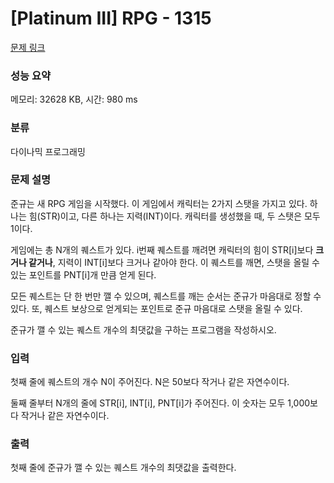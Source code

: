 # [Platinum III] RPG - 1315 

[문제 링크](https://www.acmicpc.net/problem/1315) 

### 성능 요약

메모리: 32628 KB, 시간: 980 ms

### 분류

다이나믹 프로그래밍

### 문제 설명

<p>준규는 새 RPG 게임을 시작했다. 이 게임에서 캐릭터는 2가지 스탯을 가지고 있다. 하나는 힘(STR)이고, 다른 하나는 지력(INT)이다. 캐릭터를 생성했을 때, 두 스탯은 모두 1이다.</p>

<p>게임에는 총 N개의 퀘스트가 있다. i번째 퀘스트를 깨려면 캐릭터의 힘이 STR[i]보다 <strong>크거나 같거나</strong>, 지력이 INT[i]보다 크거나 같아야 한다. 이 퀘스트를 깨면, 스탯을 올릴 수 있는 포인트를 PNT[i]개 만큼 얻게 된다.</p>

<p>모든 퀘스트는 단 한 번만 깰 수 있으며, 퀘스트를 깨는 순서는 준규가 마음대로 정할 수 있다. 또, 퀘스트 보상으로 얻게되는 포인트로 준규 마음대로 스탯을 올릴 수 있다.</p>

<p>준규가 깰 수 있는 퀘스트 개수의 최댓값을 구하는 프로그램을 작성하시오.</p>

### 입력 

 <p>첫째 줄에 퀘스트의 개수 N이 주어진다. N은 50보다 작거나 같은 자연수이다.</p>

<p>둘째 줄부터 N개의 줄에 STR[i], INT[i], PNT[i]가 주어진다. 이 숫자는 모두 1,000보다 작거나 같은 자연수이다.</p>

### 출력 

 <p>첫째 줄에 준규가 깰 수 있는 퀘스트 개수의 최댓값을 출력한다.</p>

